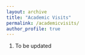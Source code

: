 ```yaml
---
layout: archive
title: "Academic Visits"
permalink: /academicvisits/
author_profile: true
---
```


1. To be updated

